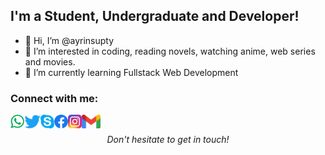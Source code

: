 ## I'm a Student, Undergraduate and Developer!

- 👋 Hi, I’m @ayrinsupty
- 👀 I’m interested in coding, reading novels, watching anime, web series and movies.
- 🌱 I’m currently learning Fullstack Web Development

### Connect with me:

[<img align="left" alt="" height="22px" src="./SocialLogo/WhatsApp.png" />][whatsapp]
[<img align="left" alt="" height="22px" src="./SocialLogo/Twitter.png" />][twitter]
[<img align="left" alt="" height="22px" src="./SocialLogo/Skype.png" />][skype]
[<img align="left" alt="" height="22px" src="./SocialLogo/Facebook.png" />][facebook]
[<img align="left" alt="" height="22px" src="./SocialLogo/Messenger.png" />][messenger]
[<img align="left" alt="" height="22px" src="./SocialLogo/Instagram.png" />][instagram]
[<img align="left" alt="" height="22px" src="./SocialLogo/Gmail.png" />][email]


<br />

<p align=center>
<em>Don't hesitate to get in touch!</em>
</p>


[email]: mailto:ayrinsupty@hotmail.com
[whatsapp]: https://wa.me/8801300813663
[twitter]: https://twitter.com/suptyahmed
[skype]: https://join.skype.com/invite/ayrin.supty
[facebook]: https://www.facebook.com/zenxnezu
[messenger]: https://www.messenger.com/t/zenxnezu
[instagram]: https://www.instagram.com/abcdefghijklmno_qr___vwx_z

<!---
ayrinsupty/ayrinsupty is a ✨ special ✨ repository because its `README.md` (this file) appears on your GitHub profile.
You can click the Preview link to take a look at your changes.
--->
